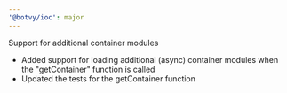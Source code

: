 ```yaml
---
'@botvy/ioc': major
---
```


Support for additional container modules

-   Added support for loading additional (async) container modules when the "getContainer" function is called
-   Updated the tests for the getContainer function
